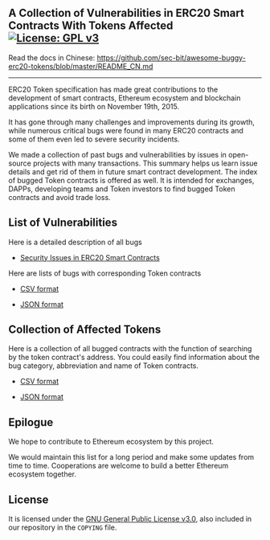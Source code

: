 ## A Collection of Vulnerabilities in ERC20 Smart Contracts With Tokens Affected [![License: GPL v3](https://img.shields.io/badge/License-GPL%20v3-blue.svg)](https://www.gnu.org/licenses/gpl-3.0)

Read the docs in Chinese: https://github.com/sec-bit/awesome-buggy-erc20-tokens/blob/master/README_CN.md

-------------------

ERC20 Token specification has made great contributions to the development of smart contracts, Ethereum ecosystem and blockchain applications since its birth on November 19th, 2015.

It has gone through many challenges and improvements during its growth, while numerous critical bugs were found in many ERC20 contracts and some of them even led to severe security incidents.

We made a collection of past bugs and vulnerabilities by issues in open-source projects with many transactions. This summary helps us learn issue details and get rid of them in future smart contract development. The index of bugged Token contracts is offered as well. It is intended for exchanges, DAPPs, developing teams and Token investors to find bugged Token contracts and avoid trade loss.



##  List of Vulnerabilities

Here is a detailed description of all bugs

- [Security Issues in ERC20 Smart Contracts](bug-list)



Here are lists of bugs with corresponding Token contracts

- [CSV format](csv)

- [JSON format](json)



## Collection of Affected Tokens

Here is a collection of all bugged contracts with the function of searching by the token contract's address. You could easily find information about the bug category, abbreviation and name of Token contracts.

- [CSV format](badtop600token.csv)

- [JSON format](badtop600token.json)



## Epilogue

We hope to contribute to Ethereum ecosystem by this project.

We would maintain this list for a long period and make some updates from time to time. Cooperations are welcome to build a better Ethereum ecosystem together.



## License

It is licensed under the [GNU General Public License v3.0](https://www.gnu.org/licenses/gpl-3.0.en.html), also included in our repository in the `COPYING` file.
